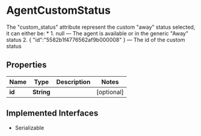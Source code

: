 

# AgentCustomStatus

The \"custom_status\" attribute represent the custom \"away\" status selected, it can either be: * 1. null — ​The agent is available or in the generic \"Away\" status 2. { \"id\":\"5582b1f4776562af9b000008\" } — ​The id of the custom status

## Properties

| Name | Type | Description | Notes |
|------------ | ------------- | ------------- | -------------|
|**id** | **String** |  |  [optional] |


## Implemented Interfaces

* Serializable


